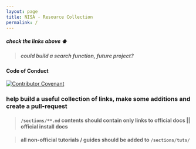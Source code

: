 ```yaml
---
layout: page
title: NISA - Resource Collection
permalink: /
---
```

##### check the links above ⬆️ 
> ##### could build a search function, future project?
#### Code of Conduct
[![Contributor Covenant](https://img.shields.io/badge/Contributer%20Covenant-v2.0-red)](https://www.contributor-covenant.org/version/2/0/code_of_conduct/)

### help build a useful collection of links, make some additions and create a pull-request 

> #### ```/sections/**.md``` contents should contain only links to official docs || official install docs 

> #### all non-official tutorials / guides should be added to ```/sections/tuts/```
